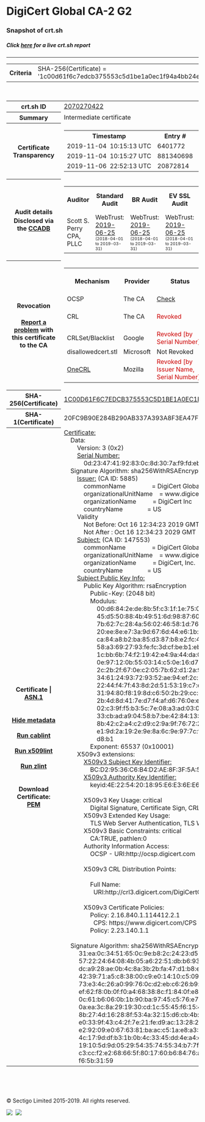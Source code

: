 # DigiCert Global CA-2 G2
### Snapshot of crt.sh
##### Click [here](https://crt.sh/?q=1C00D61F6C7EDCB375553C5D1BE1A0EC1F94A4BB24E1A7A50241A556CD74F3A0) for a live crt.sh report

---
<!DOCTYPE HTML PUBLIC "-//W3C//DTD HTML 4.0 Transitional//EN">
<HTML>

<BODY>

<TABLE>
  <TR>
    <TH class="outer">Criteria</TH>
    <TD class="outer">SHA-256(Certificate) = '1c00d61f6c7edcb375553c5d1be1a0ec1f94a4bb24e1a7a50241a556cd74f3a0'</TD>
  </TR>
</TABLE>
<BR>
<TABLE>
  <TR>
    <TH class="outer">crt.sh ID</TH>
    <TD class="outer"><A href="?id=2070270422">2070270422</A></TD>
  </TR>
  <TR>
    <TH class="outer">Summary</TH>
    <TD class="outer">Intermediate certificate</TD>
  </TR>
  <TR>
    <TH class="outer">Certificate<BR>Transparency</TH>
    <TD class="outer">
<TABLE class="options" style="margin-left:0px">
  <TR>
    <TH>Timestamp</TH>
    <TH>Entry #</TH>
    <TH>Log Operator</TH>
    <TH>Log URL</TH>
  </TR>
  <TR>
    <TD>2019-11-04&nbsp; <FONT class="small">10:15:13 UTC</FONT></TD>
    <TD>6401772</TD>
    <TD>Sectigo</TD>
    <TD>https://dodo.ct.comodo.com</TD>
  </TR>
  <TR>
    <TD>2019-11-04&nbsp; <FONT class="small">10:15:27 UTC</FONT></TD>
    <TD>881340698</TD>
    <TD>Google</TD>
    <TD>https://ct.googleapis.com/rocketeer</TD>
  </TR>
  <TR>
    <TD>2019-11-06&nbsp; <FONT class="small">22:52:13 UTC</FONT></TD>
    <TD>20872814</TD>
    <TD>DigiCert</TD>
    <TD>https://ct1.digicert-ct.com/log</TD>
  </TR>
</TABLE>
    </TD>
  </TR>
  <TR>
    <TH class="outer">Audit details<BR>
      <DIV class="small" style="padding-top:3px">Disclosed via the
        <A href="//ccadb-public.secure.force.com/mozilla/PublicAllIntermediateCerts" target="_blank">CCADB</A></DIV>
    </TH>
    <TD class="outer">
<TABLE class="options" style="margin-left:0px">
  <TR>
    <TH>Auditor</TH>
    <TH>Standard Audit</TH>
    <TH>BR Audit</TH>
    <TH>EV SSL Audit</TH>
    <TH>Documents</TH>
    <TH>CCADB</TH>
    <TH>Root Owner / Certificate</TH>
  </TR>
  <TR>
    <TD style="vertical-align:middle">Scott S. Perry CPA, PLLC</TD>
    <TD>WebTrust:
      <A href="https://www.cpacanada.ca/generichandlers/CPACHandler.ashx?attachmentid=230845" target="_blank">2019-06-25</A>
      <BR><FONT style="font-size:8pt">(2018-04-01 to 2019-03-31)</FONT></TD>
    <TD>WebTrust:
      <A href="https://www.cpacanada.ca/generichandlers/CPACHandler.ashx?attachmentid=230846" target="_blank">2019-06-25</A>
      <BR><FONT style="font-size:8pt">(2018-04-01 to 2019-03-31)</FONT></TD>
    <TD>WebTrust:
      <A href="https://www.cpacanada.ca/generichandlers/CPACHandler.ashx?attachmentid=230847" target="_blank">2019-06-25</A>
      <BR><FONT style="font-size:8pt">(2018-04-01 to 2019-03-31)</FONT></TD>
    <TD>
      <A href="https://content.digicert.com/wp-content/uploads/2019/07/DigiCert_CP_v419-.pdf" target="blank">CP</A>
      <A href="https://content.digicert.com/wp-content/uploads/2019/07/DigiCert_CPS_v419.pdf" target="blank">CPS</A>
    </TD>
    <TD><A href="//ccadb.force.com/0011J00001RfeZOQAZ" target="_blank">0011J00001RfeZOQAZ</A></TD>
    <TD><A href="/?id=8656329">DigiCert</A></TD>
  </TR>
</TABLE>
    </TD>
  </TR>
  <TR>
    <TH class="outer">Revocation<BR><BR>
      <DIV class="small" style="padding-top:3px"><A href="?id=2070270422&opt=problemreporting">Report a problem</A> with<BR>this certificate to the CA</DIV></TH>
    <TD class="outer">
      <TABLE class="options" style="margin-left:0px">
        <TR>
          <TH>Mechanism</TH>
          <TH>Provider</TH>
          <TH>Status</TH>
          <TH>Revocation Date</TH>
          <TH>Last Observed in CRL</TH>
          <TH>Last Checked <SPAN style="color:#CC0000;vertical-align:middle;font-size:70%;font-weight:normal">(Error)</SPAN></TH>
        </TR>
        <TR>
          <TD>OCSP</TD>
          <TD>The CA</TD>
          <TD><A href="?id=2070270422&opt=ocsp">Check</A></TD>
          <TD><SPAN style="color:#888888">?</SPAN></TD>
          <TD><SPAN style="color:#888888">n/a</SPAN></TD>
          <TD><SPAN style="color:#888888">?</SPAN></TD>
        </TR>
        <TR>
          <TD>CRL</TD>
          <TD>The CA</TD>
          <TD><SPAN style="color:#CC0000">Revoked</SPAN></TD><TD>2019-10-31&nbsp; <FONT class="small">17:33:06 UTC</FONT></TD><TD>2019-12-03&nbsp; <FONT class="small">01:02:16 UTC</FONT></TD><TD>2019-12-04&nbsp; <FONT class="small">17:04:36 UTC</FONT></TD>
        </TR>
        <TR>
          <TD>CRLSet/Blacklist</TD>
          <TD>Google</TD>
          <TD><SPAN style="color:#CC0000">Revoked [by Serial Number]</SPAN></TD>
          <TD><SPAN style="color:#888888">n/a</SPAN></TD>
          <TD><SPAN style="color:#888888">n/a</SPAN></TD>
          <TD><SPAN style="color:#888888">n/a</SPAN></TD>
        </TR>
        <TR>
          <TD>disallowedcert.stl</TD>
          <TD>Microsoft</TD>
          <TD>Not Revoked</TD>
          <TD><SPAN style="color:#888888">n/a</SPAN></TD>
          <TD><SPAN style="color:#888888">n/a</SPAN></TD>
          <TD><SPAN style="color:#888888">n/a</SPAN></TD>
        </TR>
        <TR>
          <TD><A href="/mozilla-onecrl" target="_blank">OneCRL</A></TD>
          <TD>Mozilla</TD>
          <TD><SPAN style="color:#CC0000">Revoked [by Issuer Name, Serial Number]</SPAN></TD><TD><SPAN style="color:#888888">Unknown</SPAN></TD>
          <TD><SPAN style="color:#888888">n/a</SPAN></TD>
          <TD><SPAN style="color:#888888">n/a</SPAN></TD>
        </TR>
      </TABLE>
    </TD>
  </TR>
  <TR>
    <TH class="outer">SHA-256(Certificate)</TH>
    <TD class="outer"><A href="//censys.io/certificates/1c00d61f6c7edcb375553c5d1be1a0ec1f94a4bb24e1a7a50241a556cd74f3a0">1C00D61F6C7EDCB375553C5D1BE1A0EC1F94A4BB24E1A7A50241A556CD74F3A0</A></TD>
  </TR>
  <TR>
    <TH class="outer">SHA-1(Certificate)</TH>
    <TD class="outer">20FC9B90E284B290AB337A393A8F3EA47F22B380</TD>
  </TR>
  <TR>
    <TH class="outer">Certificate | <A href="?asn1=2070270422">ASN.1</A>
      <SPAN class="small"><BR>
      <BR><BR><A href="?id=2070270422&opt=nometadata">Hide metadata</A>
      <BR><BR><A href="?id=2070270422&opt=cablint">Run cablint</A>
      <BR><BR><A href="?id=2070270422&opt=x509lint">Run x509lint</A>
      <BR><BR><A href="?id=2070270422&opt=zlint">Run zlint</A>
      <BR><BR><BR>Download Certificate: <A href="?d=2070270422">PEM</A>
      </SPAN>
    </TH>
    <TD class="text"><A href="?d=2070270422">Certificate:</A><BR>&nbsp;&nbsp;&nbsp;&nbsp;Data:<BR>&nbsp;&nbsp;&nbsp;&nbsp;&nbsp;&nbsp;&nbsp;&nbsp;Version:&nbsp;3&nbsp;(0x2)<BR>&nbsp;&nbsp;&nbsp;&nbsp;&nbsp;&nbsp;&nbsp;&nbsp;<A href="?serial=0d23474192830c8d307af9fdeb7b3127">Serial&nbsp;Number:</A><BR>&nbsp;&nbsp;&nbsp;&nbsp;&nbsp;&nbsp;&nbsp;&nbsp;&nbsp;&nbsp;&nbsp;&nbsp;0d:23:47:41:92:83:0c:8d:30:7a:f9:fd:eb:7b:31:27<BR>&nbsp;&nbsp;&nbsp;&nbsp;Signature&nbsp;Algorithm:&nbsp;sha256WithRSAEncryption<BR>&nbsp;&nbsp;&nbsp;&nbsp;&nbsp;&nbsp;&nbsp;&nbsp;<A href="?caid=5885">Issuer:</A> <SPAN class="small">(CA ID: 5885)</SPAN><BR>&nbsp;&nbsp;&nbsp;&nbsp;&nbsp;&nbsp;&nbsp;&nbsp;&nbsp;&nbsp;&nbsp;&nbsp;commonName&nbsp;&nbsp;&nbsp;&nbsp;&nbsp;&nbsp;&nbsp;&nbsp;&nbsp;&nbsp;&nbsp;&nbsp;&nbsp;&nbsp;&nbsp;&nbsp;=&nbsp;DigiCert&nbsp;Global&nbsp;Root&nbsp;G2<BR>&nbsp;&nbsp;&nbsp;&nbsp;&nbsp;&nbsp;&nbsp;&nbsp;&nbsp;&nbsp;&nbsp;&nbsp;organizationalUnitName&nbsp;&nbsp;&nbsp;&nbsp;=&nbsp;www.digicert.com<BR>&nbsp;&nbsp;&nbsp;&nbsp;&nbsp;&nbsp;&nbsp;&nbsp;&nbsp;&nbsp;&nbsp;&nbsp;organizationName&nbsp;&nbsp;&nbsp;&nbsp;&nbsp;&nbsp;&nbsp;&nbsp;&nbsp;&nbsp;=&nbsp;DigiCert&nbsp;Inc<BR>&nbsp;&nbsp;&nbsp;&nbsp;&nbsp;&nbsp;&nbsp;&nbsp;&nbsp;&nbsp;&nbsp;&nbsp;countryName&nbsp;&nbsp;&nbsp;&nbsp;&nbsp;&nbsp;&nbsp;&nbsp;&nbsp;&nbsp;&nbsp;&nbsp;&nbsp;&nbsp;&nbsp;=&nbsp;US<BR>&nbsp;&nbsp;&nbsp;&nbsp;&nbsp;&nbsp;&nbsp;&nbsp;Validity<BR>&nbsp;&nbsp;&nbsp;&nbsp;&nbsp;&nbsp;&nbsp;&nbsp;&nbsp;&nbsp;&nbsp;&nbsp;Not&nbsp;Before:&nbsp;Oct&nbsp;16&nbsp;12:34:23&nbsp;2019&nbsp;GMT<BR>&nbsp;&nbsp;&nbsp;&nbsp;&nbsp;&nbsp;&nbsp;&nbsp;&nbsp;&nbsp;&nbsp;&nbsp;Not&nbsp;After&nbsp;:&nbsp;Oct&nbsp;16&nbsp;12:34:23&nbsp;2029&nbsp;GMT<BR>&nbsp;&nbsp;&nbsp;&nbsp;&nbsp;&nbsp;&nbsp;&nbsp;<A href="?caid=147553">Subject:</A> <SPAN class="small">(CA ID: 147553)</SPAN><BR>&nbsp;&nbsp;&nbsp;&nbsp;&nbsp;&nbsp;&nbsp;&nbsp;&nbsp;&nbsp;&nbsp;&nbsp;commonName&nbsp;&nbsp;&nbsp;&nbsp;&nbsp;&nbsp;&nbsp;&nbsp;&nbsp;&nbsp;&nbsp;&nbsp;&nbsp;&nbsp;&nbsp;&nbsp;=&nbsp;DigiCert&nbsp;Global&nbsp;CA-2&nbsp;G2<BR>&nbsp;&nbsp;&nbsp;&nbsp;&nbsp;&nbsp;&nbsp;&nbsp;&nbsp;&nbsp;&nbsp;&nbsp;organizationalUnitName&nbsp;&nbsp;&nbsp;&nbsp;=&nbsp;www.digicert.com<BR>&nbsp;&nbsp;&nbsp;&nbsp;&nbsp;&nbsp;&nbsp;&nbsp;&nbsp;&nbsp;&nbsp;&nbsp;organizationName&nbsp;&nbsp;&nbsp;&nbsp;&nbsp;&nbsp;&nbsp;&nbsp;&nbsp;&nbsp;=&nbsp;DigiCert,&nbsp;Inc.<BR>&nbsp;&nbsp;&nbsp;&nbsp;&nbsp;&nbsp;&nbsp;&nbsp;&nbsp;&nbsp;&nbsp;&nbsp;countryName&nbsp;&nbsp;&nbsp;&nbsp;&nbsp;&nbsp;&nbsp;&nbsp;&nbsp;&nbsp;&nbsp;&nbsp;&nbsp;&nbsp;&nbsp;=&nbsp;US<BR>&nbsp;&nbsp;&nbsp;&nbsp;&nbsp;&nbsp;&nbsp;&nbsp;<A href="?spkisha256=64a2ab99daf501a98c46b68f748736f28827fad76ef6707c964c61a4a2478625">Subject&nbsp;Public&nbsp;Key&nbsp;Info:</A><BR>&nbsp;&nbsp;&nbsp;&nbsp;&nbsp;&nbsp;&nbsp;&nbsp;&nbsp;&nbsp;&nbsp;&nbsp;Public&nbsp;Key&nbsp;Algorithm:&nbsp;rsaEncryption<BR>&nbsp;&nbsp;&nbsp;&nbsp;&nbsp;&nbsp;&nbsp;&nbsp;&nbsp;&nbsp;&nbsp;&nbsp;&nbsp;&nbsp;&nbsp;&nbsp;Public-Key:&nbsp;(2048&nbsp;bit)<BR>&nbsp;&nbsp;&nbsp;&nbsp;&nbsp;&nbsp;&nbsp;&nbsp;&nbsp;&nbsp;&nbsp;&nbsp;&nbsp;&nbsp;&nbsp;&nbsp;Modulus:<BR>&nbsp;&nbsp;&nbsp;&nbsp;&nbsp;&nbsp;&nbsp;&nbsp;&nbsp;&nbsp;&nbsp;&nbsp;&nbsp;&nbsp;&nbsp;&nbsp;&nbsp;&nbsp;&nbsp;&nbsp;00:d6:84:2e:de:8b:5f:c3:1f:1e:75:00:fb:18:a5:<BR>&nbsp;&nbsp;&nbsp;&nbsp;&nbsp;&nbsp;&nbsp;&nbsp;&nbsp;&nbsp;&nbsp;&nbsp;&nbsp;&nbsp;&nbsp;&nbsp;&nbsp;&nbsp;&nbsp;&nbsp;45:d5:50:88:4b:49:51:6d:98:87:60:a9:03:d7:e3:<BR>&nbsp;&nbsp;&nbsp;&nbsp;&nbsp;&nbsp;&nbsp;&nbsp;&nbsp;&nbsp;&nbsp;&nbsp;&nbsp;&nbsp;&nbsp;&nbsp;&nbsp;&nbsp;&nbsp;&nbsp;7b:62:7c:28:4a:56:02:46:58:1d:76:82:77:c5:54:<BR>&nbsp;&nbsp;&nbsp;&nbsp;&nbsp;&nbsp;&nbsp;&nbsp;&nbsp;&nbsp;&nbsp;&nbsp;&nbsp;&nbsp;&nbsp;&nbsp;&nbsp;&nbsp;&nbsp;&nbsp;20:ee:8e:e7:3a:9d:67:6d:44:e6:1b:24:08:c9:2d:<BR>&nbsp;&nbsp;&nbsp;&nbsp;&nbsp;&nbsp;&nbsp;&nbsp;&nbsp;&nbsp;&nbsp;&nbsp;&nbsp;&nbsp;&nbsp;&nbsp;&nbsp;&nbsp;&nbsp;&nbsp;ca:84:a8:b2:ba:85:d3:87:b8:e2:fc:44:42:1b:c7:<BR>&nbsp;&nbsp;&nbsp;&nbsp;&nbsp;&nbsp;&nbsp;&nbsp;&nbsp;&nbsp;&nbsp;&nbsp;&nbsp;&nbsp;&nbsp;&nbsp;&nbsp;&nbsp;&nbsp;&nbsp;58:a3:69:27:93:fe:fc:3d:cf:be:b1:eb:26:b1:b5:<BR>&nbsp;&nbsp;&nbsp;&nbsp;&nbsp;&nbsp;&nbsp;&nbsp;&nbsp;&nbsp;&nbsp;&nbsp;&nbsp;&nbsp;&nbsp;&nbsp;&nbsp;&nbsp;&nbsp;&nbsp;1c:bb:6b:74:f2:19:42:e4:9a:44:da:0e:82:2e:52:<BR>&nbsp;&nbsp;&nbsp;&nbsp;&nbsp;&nbsp;&nbsp;&nbsp;&nbsp;&nbsp;&nbsp;&nbsp;&nbsp;&nbsp;&nbsp;&nbsp;&nbsp;&nbsp;&nbsp;&nbsp;0e:97:12:0b:55:03:14:c5:0e:16:d7:73:45:8f:73:<BR>&nbsp;&nbsp;&nbsp;&nbsp;&nbsp;&nbsp;&nbsp;&nbsp;&nbsp;&nbsp;&nbsp;&nbsp;&nbsp;&nbsp;&nbsp;&nbsp;&nbsp;&nbsp;&nbsp;&nbsp;2c:2b:2f:67:0e:c2:05:7b:62:d1:2a:91:f9:97:7b:<BR>&nbsp;&nbsp;&nbsp;&nbsp;&nbsp;&nbsp;&nbsp;&nbsp;&nbsp;&nbsp;&nbsp;&nbsp;&nbsp;&nbsp;&nbsp;&nbsp;&nbsp;&nbsp;&nbsp;&nbsp;34:61:24:93:72:93:52:ae:94:ef:2c:7b:6e:c7:28:<BR>&nbsp;&nbsp;&nbsp;&nbsp;&nbsp;&nbsp;&nbsp;&nbsp;&nbsp;&nbsp;&nbsp;&nbsp;&nbsp;&nbsp;&nbsp;&nbsp;&nbsp;&nbsp;&nbsp;&nbsp;22:44:f4:7f:43:8d:2d:51:53:19:c7:ea:b7:b3:92:<BR>&nbsp;&nbsp;&nbsp;&nbsp;&nbsp;&nbsp;&nbsp;&nbsp;&nbsp;&nbsp;&nbsp;&nbsp;&nbsp;&nbsp;&nbsp;&nbsp;&nbsp;&nbsp;&nbsp;&nbsp;31:94:80:f8:19:8d:c6:50:2b:29:cc:db:ec:1c:86:<BR>&nbsp;&nbsp;&nbsp;&nbsp;&nbsp;&nbsp;&nbsp;&nbsp;&nbsp;&nbsp;&nbsp;&nbsp;&nbsp;&nbsp;&nbsp;&nbsp;&nbsp;&nbsp;&nbsp;&nbsp;2b:4d:8d:41:7e:d7:f4:af:d6:76:0e:eb:cc:df:6c:<BR>&nbsp;&nbsp;&nbsp;&nbsp;&nbsp;&nbsp;&nbsp;&nbsp;&nbsp;&nbsp;&nbsp;&nbsp;&nbsp;&nbsp;&nbsp;&nbsp;&nbsp;&nbsp;&nbsp;&nbsp;02:c3:9f:f5:b3:5c:7e:08:a3:ad:03:08:01:2d:a8:<BR>&nbsp;&nbsp;&nbsp;&nbsp;&nbsp;&nbsp;&nbsp;&nbsp;&nbsp;&nbsp;&nbsp;&nbsp;&nbsp;&nbsp;&nbsp;&nbsp;&nbsp;&nbsp;&nbsp;&nbsp;33:cb:ad:a9:04:58:b7:be:42:84:13:17:f2:82:d7:<BR>&nbsp;&nbsp;&nbsp;&nbsp;&nbsp;&nbsp;&nbsp;&nbsp;&nbsp;&nbsp;&nbsp;&nbsp;&nbsp;&nbsp;&nbsp;&nbsp;&nbsp;&nbsp;&nbsp;&nbsp;8b:42:c2:a4:c2:d9:c2:9a:9f:76:72:2d:f6:72:7e:<BR>&nbsp;&nbsp;&nbsp;&nbsp;&nbsp;&nbsp;&nbsp;&nbsp;&nbsp;&nbsp;&nbsp;&nbsp;&nbsp;&nbsp;&nbsp;&nbsp;&nbsp;&nbsp;&nbsp;&nbsp;e1:9d:2a:19:2e:9e:8a:6c:9e:97:7c:f5:7a:c7:dd:<BR>&nbsp;&nbsp;&nbsp;&nbsp;&nbsp;&nbsp;&nbsp;&nbsp;&nbsp;&nbsp;&nbsp;&nbsp;&nbsp;&nbsp;&nbsp;&nbsp;&nbsp;&nbsp;&nbsp;&nbsp;d8:b1<BR>&nbsp;&nbsp;&nbsp;&nbsp;&nbsp;&nbsp;&nbsp;&nbsp;&nbsp;&nbsp;&nbsp;&nbsp;&nbsp;&nbsp;&nbsp;&nbsp;Exponent:&nbsp;65537&nbsp;(0x10001)<BR>&nbsp;&nbsp;&nbsp;&nbsp;&nbsp;&nbsp;&nbsp;&nbsp;X509v3&nbsp;extensions:<BR>&nbsp;&nbsp;&nbsp;&nbsp;&nbsp;&nbsp;&nbsp;&nbsp;&nbsp;&nbsp;&nbsp;&nbsp;<A href="?ski=bcd29536c6b4d2ae8f3f5a5af70a0938f5557c00">X509v3&nbsp;Subject&nbsp;Key&nbsp;Identifier:</A><BR>&nbsp;&nbsp;&nbsp;&nbsp;&nbsp;&nbsp;&nbsp;&nbsp;&nbsp;&nbsp;&nbsp;&nbsp;&nbsp;&nbsp;&nbsp;&nbsp;BC:D2:95:36:C6:B4:D2:AE:8F:3F:5A:5A:F7:0A:09:38:F5:55:7C:00<BR>&nbsp;&nbsp;&nbsp;&nbsp;&nbsp;&nbsp;&nbsp;&nbsp;&nbsp;&nbsp;&nbsp;&nbsp;<A href="?ski=4e2254201895e6e36ee60ffafab912ed06178f39">X509v3&nbsp;Authority&nbsp;Key&nbsp;Identifier:</A><BR>&nbsp;&nbsp;&nbsp;&nbsp;&nbsp;&nbsp;&nbsp;&nbsp;&nbsp;&nbsp;&nbsp;&nbsp;&nbsp;&nbsp;&nbsp;&nbsp;keyid:4E:22:54:20:18:95:E6:E3:6E:E6:0F:FA:FA:B9:12:ED:06:17:8F:39<BR><BR>&nbsp;&nbsp;&nbsp;&nbsp;&nbsp;&nbsp;&nbsp;&nbsp;&nbsp;&nbsp;&nbsp;&nbsp;X509v3&nbsp;Key&nbsp;Usage:&nbsp;critical<BR>&nbsp;&nbsp;&nbsp;&nbsp;&nbsp;&nbsp;&nbsp;&nbsp;&nbsp;&nbsp;&nbsp;&nbsp;&nbsp;&nbsp;&nbsp;&nbsp;Digital&nbsp;Signature,&nbsp;Certificate&nbsp;Sign,&nbsp;CRL&nbsp;Sign<BR>&nbsp;&nbsp;&nbsp;&nbsp;&nbsp;&nbsp;&nbsp;&nbsp;&nbsp;&nbsp;&nbsp;&nbsp;X509v3&nbsp;Extended&nbsp;Key&nbsp;Usage:&nbsp;<BR>&nbsp;&nbsp;&nbsp;&nbsp;&nbsp;&nbsp;&nbsp;&nbsp;&nbsp;&nbsp;&nbsp;&nbsp;&nbsp;&nbsp;&nbsp;&nbsp;TLS&nbsp;Web&nbsp;Server&nbsp;Authentication,&nbsp;TLS&nbsp;Web&nbsp;Client&nbsp;Authentication<BR>&nbsp;&nbsp;&nbsp;&nbsp;&nbsp;&nbsp;&nbsp;&nbsp;&nbsp;&nbsp;&nbsp;&nbsp;X509v3&nbsp;Basic&nbsp;Constraints:&nbsp;critical<BR>&nbsp;&nbsp;&nbsp;&nbsp;&nbsp;&nbsp;&nbsp;&nbsp;&nbsp;&nbsp;&nbsp;&nbsp;&nbsp;&nbsp;&nbsp;&nbsp;CA:TRUE,&nbsp;pathlen:0<BR>&nbsp;&nbsp;&nbsp;&nbsp;&nbsp;&nbsp;&nbsp;&nbsp;&nbsp;&nbsp;&nbsp;&nbsp;Authority&nbsp;Information&nbsp;Access:&nbsp;<BR>&nbsp;&nbsp;&nbsp;&nbsp;&nbsp;&nbsp;&nbsp;&nbsp;&nbsp;&nbsp;&nbsp;&nbsp;&nbsp;&nbsp;&nbsp;&nbsp;OCSP&nbsp;-&nbsp;URI:http://ocsp.digicert.com<BR><BR>&nbsp;&nbsp;&nbsp;&nbsp;&nbsp;&nbsp;&nbsp;&nbsp;&nbsp;&nbsp;&nbsp;&nbsp;X509v3&nbsp;CRL&nbsp;Distribution&nbsp;Points:&nbsp;<BR><BR>&nbsp;&nbsp;&nbsp;&nbsp;&nbsp;&nbsp;&nbsp;&nbsp;&nbsp;&nbsp;&nbsp;&nbsp;&nbsp;&nbsp;&nbsp;&nbsp;Full&nbsp;Name:<BR>&nbsp;&nbsp;&nbsp;&nbsp;&nbsp;&nbsp;&nbsp;&nbsp;&nbsp;&nbsp;&nbsp;&nbsp;&nbsp;&nbsp;&nbsp;&nbsp;&nbsp;&nbsp;URI:http://crl3.digicert.com/DigiCertGlobalRootG2.crl<BR><BR>&nbsp;&nbsp;&nbsp;&nbsp;&nbsp;&nbsp;&nbsp;&nbsp;&nbsp;&nbsp;&nbsp;&nbsp;X509v3&nbsp;Certificate&nbsp;Policies:&nbsp;<BR>&nbsp;&nbsp;&nbsp;&nbsp;&nbsp;&nbsp;&nbsp;&nbsp;&nbsp;&nbsp;&nbsp;&nbsp;&nbsp;&nbsp;&nbsp;&nbsp;Policy:&nbsp;2.16.840.1.114412.2.1<BR>&nbsp;&nbsp;&nbsp;&nbsp;&nbsp;&nbsp;&nbsp;&nbsp;&nbsp;&nbsp;&nbsp;&nbsp;&nbsp;&nbsp;&nbsp;&nbsp;&nbsp;&nbsp;CPS:&nbsp;https://www.digicert.com/CPS<BR>&nbsp;&nbsp;&nbsp;&nbsp;&nbsp;&nbsp;&nbsp;&nbsp;&nbsp;&nbsp;&nbsp;&nbsp;&nbsp;&nbsp;&nbsp;&nbsp;Policy:&nbsp;2.23.140.1.1<BR><BR>&nbsp;&nbsp;&nbsp;&nbsp;Signature&nbsp;Algorithm:&nbsp;sha256WithRSAEncryption<BR>&nbsp;&nbsp;&nbsp;&nbsp;&nbsp;&nbsp;&nbsp;&nbsp;&nbsp;31:ea:0c:34:51:65:0c:9e:b8:2c:24:23:d5:a9:d0:76:13:c0:<BR>&nbsp;&nbsp;&nbsp;&nbsp;&nbsp;&nbsp;&nbsp;&nbsp;&nbsp;57:22:24:64:08:4b:05:a6:22:51:db:b6:93:56:a2:b7:f4:96:<BR>&nbsp;&nbsp;&nbsp;&nbsp;&nbsp;&nbsp;&nbsp;&nbsp;&nbsp;dc:a9:28:ae:0b:4c:8a:3b:2b:fa:47:d1:b8:e9:7d:5b:9c:72:<BR>&nbsp;&nbsp;&nbsp;&nbsp;&nbsp;&nbsp;&nbsp;&nbsp;&nbsp;42:39:71:a5:c8:38:00:c9:e0:14:10:c5:09:5d:86:5c:70:61:<BR>&nbsp;&nbsp;&nbsp;&nbsp;&nbsp;&nbsp;&nbsp;&nbsp;&nbsp;73:e3:4c:26:a0:99:76:0c:d2:eb:c6:26:b9:e2:50:2b:0c:3f:<BR>&nbsp;&nbsp;&nbsp;&nbsp;&nbsp;&nbsp;&nbsp;&nbsp;&nbsp;ef:62:f8:0b:0f:f0:a4:68:38:8c:f1:84:0f:e8:6c:9d:3a:f6:<BR>&nbsp;&nbsp;&nbsp;&nbsp;&nbsp;&nbsp;&nbsp;&nbsp;&nbsp;0c:61:b6:06:0b:1b:90:ba:97:45:c5:76:e7:27:e8:c8:86:dd:<BR>&nbsp;&nbsp;&nbsp;&nbsp;&nbsp;&nbsp;&nbsp;&nbsp;&nbsp;0a:ea:3c:8a:29:19:30:cd:1c:55:45:f6:15:40:b7:d5:49:d3:<BR>&nbsp;&nbsp;&nbsp;&nbsp;&nbsp;&nbsp;&nbsp;&nbsp;&nbsp;8b:27:4d:16:28:8f:53:4a:32:15:d6:cb:4b:e4:fa:ba:69:4d:<BR>&nbsp;&nbsp;&nbsp;&nbsp;&nbsp;&nbsp;&nbsp;&nbsp;&nbsp;e0:33:9f:43:c4:2f:7e:21:fe:d9:ac:13:28:2d:b0:38:1b:27:<BR>&nbsp;&nbsp;&nbsp;&nbsp;&nbsp;&nbsp;&nbsp;&nbsp;&nbsp;e2:92:09:e0:67:63:81:ba:ac:c5:1a:e8:a3:61:ad:2d:4b:ee:<BR>&nbsp;&nbsp;&nbsp;&nbsp;&nbsp;&nbsp;&nbsp;&nbsp;&nbsp;4c:17:9d:df:b3:1b:0b:4c:33:45:dd:4e:a4:c3:e5:24:6b:25:<BR>&nbsp;&nbsp;&nbsp;&nbsp;&nbsp;&nbsp;&nbsp;&nbsp;&nbsp;19:10:5d:9d:05:29:54:35:74:55:34:b7:7f:40:a5:25:fd:ad:<BR>&nbsp;&nbsp;&nbsp;&nbsp;&nbsp;&nbsp;&nbsp;&nbsp;&nbsp;c3:cc:f2:e2:68:66:5f:80:17:60:b6:84:76:ae:48:07:9f:aa:<BR>&nbsp;&nbsp;&nbsp;&nbsp;&nbsp;&nbsp;&nbsp;&nbsp;&nbsp;f6:5b:31:59<BR>    </TD>
  </TR>
</TABLE>

  <BR><BR><BR>

  <P class="copyright">&copy; Sectigo Limited 2015-2019. All rights reserved.</P>
  <DIV>
    <A href="https://sectigo.com/"><IMG src="/sectigo_s.png"></A>
    &nbsp;<A href="https://github.com/crtsh"><IMG src="/GitHub-Mark-32px.png"></A>
  </DIV>
</BODY>
</HTML>

